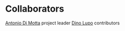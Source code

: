 # Collaborators

[Antonio Di Motta](http://www.dimotta.net) project leader
[Dino Lupo](https://github.com/dinolupo) contributors
